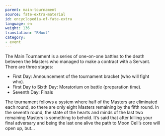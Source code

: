 ```yaml
---
parent: main-tournament
source: fate-extra-material
id: encyclopedia-of-fate-extra
language: en
weight: 136
translation: "RHuot"
category:
- event
---
```


The Main Tournament is a series of one-on-one battles to the death between the Masters who managed to make a contract with a Servant.
There are three stages:

- First Day: Announcement of the tournament bracket (who will fight who).
- First Day to Sixth Day: Moratorium on battle (preparation time).
- Seventh Day: Finals

The tournament follows a system where half of the Masters are eliminated each round, so there are only eight Masters remaining by the fifth round.
In the seventh round, the state of the hearts and minds of the last two remaining Masters is something to behold.
It’s said that after killing your final adversary and being the last one alive the path to Moon Cell’s core will open up, but…
